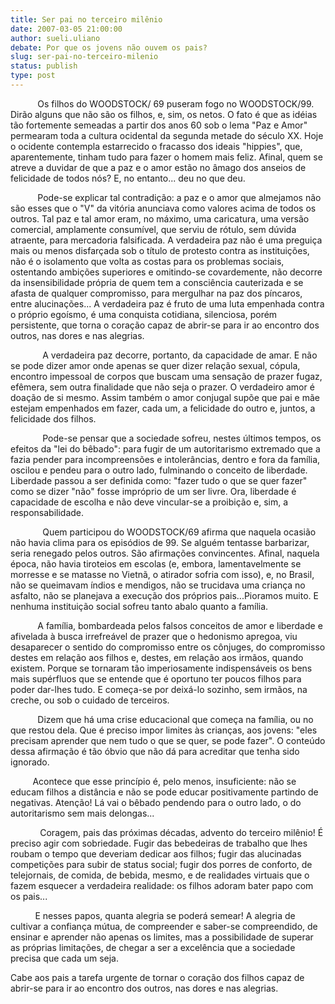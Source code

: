 ```yaml
---
title: Ser pai no terceiro milênio 
date: 2007-03-05 21:00:00
author: sueli.uliano
debate: Por que os jovens não ouvem os pais?
slug: ser-pai-no-terceiro-milenio
status: publish 
type: post
---
```


  
  
           Os filhos do WOODSTOCK/ 69 puseram fogo no WOODSTOCK/99. Dirão alguns que não são os filhos, e, sim, os netos. O fato é que as idéias tão fortemente semeadas a partir dos anos 60 sob o lema "Paz e Amor" permearam toda a cultura ocidental da segunda metade do século XX. Hoje o ocidente contempla estarrecido o fracasso dos ideais "hippies", que, aparentemente, tinham tudo para fazer o homem mais feliz. Afinal, quem se atreve a duvidar de que a paz e o amor estão no âmago dos anseios de felicidade de todos nós? E, no entanto... deu no que deu.  
  
  
           Pode-se explicar tal contradição: a paz e o amor que almejamos não são esses que o "V" da vitória anunciava como valores acima de todos os outros. Tal paz e tal amor eram, no máximo, uma caricatura, uma versão comercial, amplamente consumível, que serviu de rótulo, sem dúvida atraente, para mercadoria falsificada. A verdadeira paz não é uma preguiça mais ou menos disfarçada sob o título de protesto contra as instituições, não é o isolamento que volta as costas para os problemas sociais, ostentando ambições superiores e omitindo-se covardemente, não decorre da insensibilidade própria de quem tem a consciência cauterizada e se afasta de qualquer compromisso, para mergulhar na paz dos píncaros, entre alucinações... A verdadeira paz é fruto de uma luta empenhada contra o próprio egoísmo, é uma conquista cotidiana, silenciosa, porém persistente, que torna o coração capaz de abrir-se para ir ao encontro dos outros, nas dores e nas alegrias.  
  
  
             A verdadeira paz decorre, portanto, da capacidade de amar. E não se pode dizer amor onde apenas se quer dizer relação sexual, cópula, encontro impessoal de corpos que buscam uma sensação de prazer fugaz, efêmera, sem outra finalidade que não seja o prazer. O verdadeiro amor é doação de si mesmo. Assim também o amor conjugal supõe que pai e mãe estejam empenhados em fazer, cada um, a felicidade do outro e, juntos, a felicidade dos filhos.  
  
  
             Pode-se pensar que a sociedade sofreu, nestes últimos tempos, os efeitos da "lei do bêbado": para fugir de um autoritarismo extremado que a fazia pender para incompreensões e intolerâncias, dentro e fora da família, oscilou e pendeu para o outro lado, fulminando o conceito de liberdade. Liberdade passou a ser definida como: "fazer tudo o que se quer fazer" como se dizer "não" fosse impróprio de um ser livre. Ora, liberdade é capacidade de escolha e não deve vincular-se a proibição e, sim, a responsabilidade.  
  
  
             Quem participou do WOODSTOCK/69 afirma que naquela ocasião não havia clima para os episódios de 99. Se alguém tentasse barbarizar, seria renegado pelos outros. São afirmações convincentes. Afinal, naquela época, não havia tiroteios em escolas (e, embora, lamentavelmente se morresse e se matasse no Vietnã, o atirador sofria com isso), e, no Brasil, não se queimavam índios e mendigos, não se trucidava uma criança no asfalto, não se planejava a execução dos próprios pais...Pioramos muito. E nenhuma instituição social sofreu tanto abalo quanto a família.  
  
  
           A família, bombardeada pelos falsos conceitos de amor e liberdade e afivelada à busca irrefreável de prazer que o hedonismo apregoa, viu desaparecer o sentido do compromisso entre os cônjuges, do compromisso destes em relação aos filhos e, destes, em relação aos irmãos, quando existem. Porque se tornaram tão imperiosamente indispensáveis os bens mais supérfluos que se entende que é oportuno ter poucos filhos para poder dar-lhes tudo. E começa-se por deixá-lo sozinho, sem irmãos, na creche, ou sob o cuidado de terceiros.  
  
  
           Dizem que há uma crise educacional que começa na família, ou no que restou dela. Que é preciso impor limites às crianças, aos jovens: "eles precisam aprender que nem tudo o que se quer, se pode fazer". O conteúdo dessa afirmação é tão óbvio que não dá para acreditar que tenha sido ignorado.   
  
  
         Acontece que esse princípio é, pelo menos, insuficiente: não se educam filhos a distância e não se pode educar positivamente partindo de negativas. Atenção! Lá vai o bêbado pendendo para o outro lado, o do autoritarismo sem mais delongas...  
  
  
            Coragem, pais das próximas décadas, advento do terceiro milênio! É preciso agir com sobriedade. Fugir das bebedeiras de trabalho que lhes roubam o tempo que deveriam dedicar aos filhos; fugir das alucinadas competições para subir de status social; fugir dos porres de conforto, de telejornais, de comida, de bebida, mesmo, e de realidades virtuais que o fazem esquecer a verdadeira realidade: os filhos adoram bater papo com os pais...  
  
  
          E nesses papos, quanta alegria se poderá semear! A alegria de cultivar a confiança mútua, de compreender e saber-se compreendido, de ensinar e aprender não apenas os limites, mas a possibilidade de superar as próprias limitações, de chegar a ser a excelência que a sociedade precisa que cada um seja.  
  
  
Cabe aos pais a tarefa urgente de tornar o coração dos filhos capaz de abrir-se para ir ao encontro dos outros, nas dores e nas alegrias.  
  



